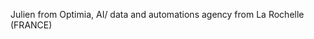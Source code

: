 Julien from Optimia, AI/ data and automations agency from La Rochelle (FRANCE)
<!---
julienoptimia/julienoptimia is a ✨ special ✨ repository because its `README.md` (this file) appears on your GitHub profile.
You can click the Preview link to take a look at your changes.
--->
